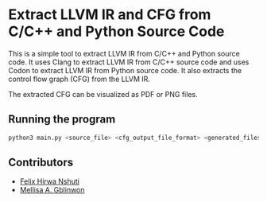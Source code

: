 # Extract LLVM IR and CFG from C/C++ and Python Source Code

This is a simple tool to extract LLVM IR from C/C++ and Python source code. It uses Clang to extract LLVM IR from C/C++ source code and uses Codon to extract LLVM IR from Python source code. It also extracts the control flow graph (CFG) from the LLVM IR.

The extracted CFG can be visualized as PDF or PNG files.

## Running the program

```bash
python3 main.py <source_file> <cfg_output_file_format> <generated_files_dir>
```

## Contributors

- [Felix Hirwa Nshuti]()
- [Mellisa A. Gblinwon]()

